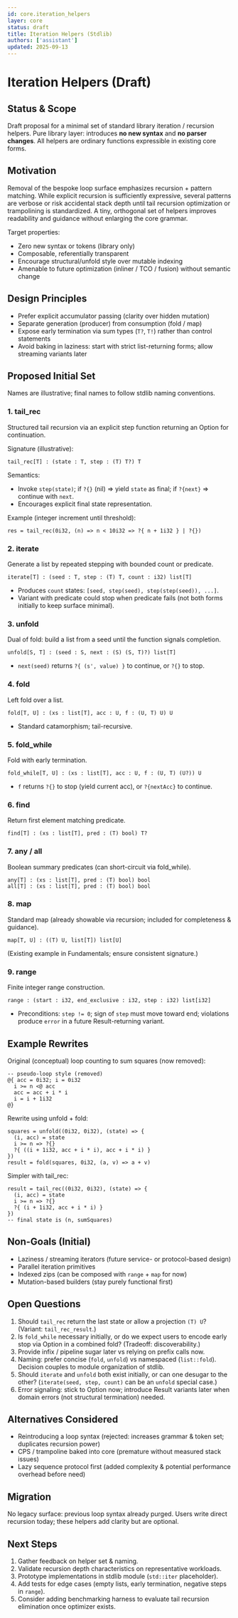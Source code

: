 ```yaml
---
id: core.iteration_helpers
layer: core
status: draft
title: Iteration Helpers (Stdlib)
authors: ['assistant']
updated: 2025-09-13
---
```


# Iteration Helpers (Draft)

## Status & Scope
Draft proposal for a minimal set of standard library iteration / recursion helpers. Pure library layer: introduces **no new syntax** and **no parser changes**. All helpers are ordinary functions expressible in existing core forms.

## Motivation
Removal of the bespoke loop surface emphasizes recursion + pattern matching. While explicit recursion is sufficiently expressive, several patterns are verbose or risk accidental stack depth until tail recursion optimization or trampolining is standardized. A tiny, orthogonal set of helpers improves readability and guidance without enlarging the core grammar.

Target properties:
- Zero new syntax or tokens (library only)
- Composable, referentially transparent
- Encourage structural/unfold style over mutable indexing
- Amenable to future optimization (inliner / TCO / fusion) without semantic change

## Design Principles
- Prefer explicit accumulator passing (clarity over hidden mutation)
- Separate generation (producer) from consumption (fold / map)
- Expose early termination via sum types (`T?`, `T!`) rather than control statements
- Avoid baking in laziness: start with strict list-returning forms; allow streaming variants later

## Proposed Initial Set
Names are illustrative; final names to follow stdlib naming conventions.

### 1. tail_rec
Structured tail recursion via an explicit step function returning an Option for continuation.

Signature (illustrative):
```
tail_rec[T] : (state : T, step : (T) T?) T
```
Semantics:
- Invoke `step(state)`; if `?{}` (nil) => yield `state` as final; if `?{next}` => continue with `next`.
- Encourages explicit final state representation.

Example (integer increment until threshold):
```
res = tail_rec(0i32, (n) => n < 10i32 => ?{ n + 1i32 } | ?{})
```

### 2. iterate
Generate a list by repeated stepping with bounded count or predicate.
```
iterate[T] : (seed : T, step : (T) T, count : i32) list[T]
```
- Produces `count` states: `[seed, step(seed), step(step(seed)), ...]`.
- Variant with predicate could stop when predicate fails (not both forms initially to keep surface minimal).

### 3. unfold
Dual of fold: build a list from a seed until the function signals completion.
```
unfold[S, T] : (seed : S, next : (S) (S, T)?) list[T]
```
- `next(seed)` returns `?{ (s', value) }` to continue, or `?{}` to stop.

### 4. fold
Left fold over a list.
```
fold[T, U] : (xs : list[T], acc : U, f : (U, T) U) U
```
- Standard catamorphism; tail-recursive.

### 5. fold_while
Fold with early termination.
```
fold_while[T, U] : (xs : list[T], acc : U, f : (U, T) (U?)) U
```
- `f` returns `?{}` to stop (yield current acc), or `?{nextAcc}` to continue.

### 6. find
Return first element matching predicate.
```
find[T] : (xs : list[T], pred : (T) bool) T?
```

### 7. any / all
Boolean summary predicates (can short-circuit via fold_while).
```
any[T] : (xs : list[T], pred : (T) bool) bool
all[T] : (xs : list[T], pred : (T) bool) bool
```

### 8. map
Standard map (already showable via recursion; included for completeness & guidance).
```
map[T, U] : ((T) U, list[T]) list[U]
```
(Existing example in Fundamentals; ensure consistent signature.)

### 9. range
Finite integer range construction.
```
range : (start : i32, end_exclusive : i32, step : i32) list[i32]
```
- Preconditions: `step != 0`; sign of `step` must move toward end; violations produce `error` in a future Result-returning variant.

## Example Rewrites
Original (conceptual) loop counting to sum squares (now removed):
```
-- pseudo-loop style (removed)
@{ acc = 0i32; i = 0i32
  i >= n <@ acc
  acc = acc + i * i
  i = i + 1i32
@}
```
Rewrite using unfold + fold:
```
squares = unfold((0i32, 0i32), (state) => {
  (i, acc) = state
  i >= n => ?{}
  ?{ ((i + 1i32, acc + i * i), acc + i * i) }
})
result = fold(squares, 0i32, (a, v) => a + v)
```
Simpler with tail_rec:
```
result = tail_rec((0i32, 0i32), (state) => {
  (i, acc) = state
  i >= n => ?{}
  ?{ (i + 1i32, acc + i * i) }
})
-- final state is (n, sumSquares)
```

## Non-Goals (Initial)
- Laziness / streaming iterators (future service- or protocol-based design)
- Parallel iteration primitives
- Indexed zips (can be composed with `range` + `map` for now)
- Mutation-based builders (stay purely functional first)

## Open Questions
1. Should `tail_rec` return the last state or allow a projection `(T) U`? (Variant: `tail_rec_result`.)
2. Is `fold_while` necessary initially, or do we expect users to encode early stop via Option in a combined fold? (Tradeoff: discoverability.)
3. Provide infix / pipeline sugar later vs relying on prefix calls now.
4. Naming: prefer concise (`fold`, `unfold`) vs namespaced (`list::fold`). Decision couples to module organization of stdlib.
5. Should `iterate` and `unfold` both exist initially, or can one desugar to the other? (`iterate(seed, step, count)` can be an `unfold` special case.)
6. Error signaling: stick to Option now; introduce Result variants later when domain errors (not structural termination) needed.

## Alternatives Considered
- Reintroducing a loop syntax (rejected: increases grammar & token set; duplicates recursion power)
- CPS / trampoline baked into core (premature without measured stack issues)
- Lazy sequence protocol first (added complexity & potential performance overhead before need)

## Migration
No legacy surface: previous loop syntax already purged. Users write direct recursion today; these helpers add clarity but are optional.

## Next Steps
1. Gather feedback on helper set & naming.
2. Validate recursion depth characteristics on representative workloads.
3. Prototype implementations in stdlib module (`std::iter` placeholder).
4. Add tests for edge cases (empty lists, early termination, negative steps in `range`).
5. Consider adding benchmarking harness to evaluate tail recursion elimination once optimizer exists.
